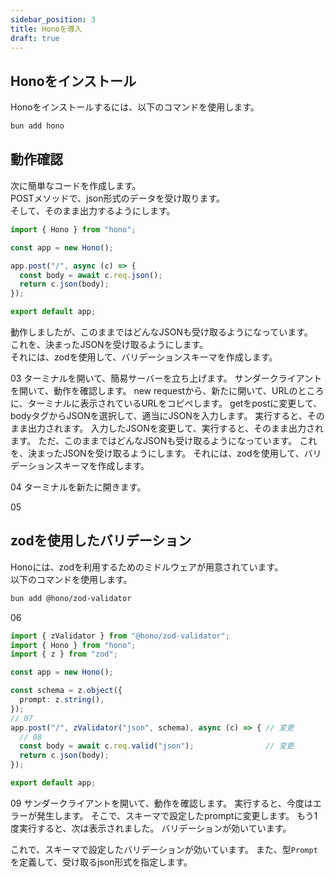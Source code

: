 ```yaml
---
sidebar_position: 3
title: Honoを導入
draft: true
---
```


## Honoをインストール

Honoをインストールするには、以下のコマンドを使用します。

```sh
bun add hono
```

## 動作確認

次に簡単なコードを作成します。  
POSTメソッドで、json形式のデータを受け取ります。  
そして、そのまま出力するようにします。

```ts title="src/index.ts"
import { Hono } from "hono";

const app = new Hono();

app.post("/", async (c) => {
  const body = await c.req.json();
  return c.json(body);
});

export default app;
```

動作しましたが、このままではどんなJSONも受け取るようになっています。  
これを、決まったJSONを受け取るようにします。  
それには、zodを使用して、バリデーションスキーマを作成します。

03
ターミナルを開いて、簡易サーバーを立ち上げます。
サンダークライアントを開いて、動作を確認します。
new requestから、新たに開いて、URLのところに、ターミナルに表示されているURLをコピペします。
getをpostに変更して、bodyタグからJSONを選択して、適当にJSONを入力します。
実行すると、そのまま出力されます。
入力したJSONを変更して、実行すると、そのまま出力されます。
ただ、このままではどんなJSONも受け取るようになっています。
これを、決まったJSONを受け取るようにします。
それには、zodを使用して、バリデーションスキーマを作成します。

04
ターミナルを新たに開きます。

05
## zodを使用したバリデーション

Honoには、zodを利用するためのミドルウェアが用意されています。  
以下のコマンドを使用します。

```sh
bun add @hono/zod-validator
```

06

```ts title="src/index.ts" {1,3,7-9,11,12}
import { zValidator } from "@hono/zod-validator";
import { Hono } from "hono";
import { z } from "zod";

const app = new Hono();

const schema = z.object({
  prompt: z.string(),
});
// 07
app.post("/", zValidator("json", schema), async (c) => { // 変更
  // 08
  const body = await c.req.valid("json");                // 変更
  return c.json(body);
});

export default app;
```

09
サンダークライアントを開いて、動作を確認します。
実行すると、今度はエラーが発生します。
そこで、スキーマで設定したpromptに変更します。
もう1度実行すると、次は表示されました。
バリデーションが効いています。

これで、スキーマで設定したバリデーションが効いています。
また、型`Prompt`を定義して、受け取るjson形式を指定します。
